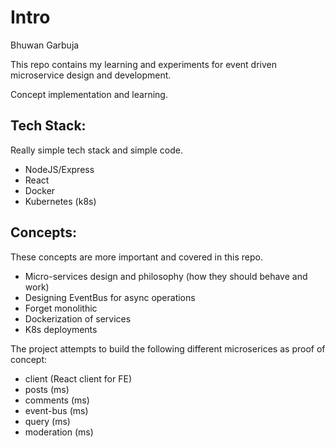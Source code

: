 # Intro

Bhuwan Garbuja

This repo contains my learning and experiments for event driven microservice design and development.

Concept implementation and learning.

## Tech Stack:

Really simple tech stack and simple code.

* NodeJS/Express
* React
* Docker
* Kubernetes (k8s)

## Concepts:

These concepts are more important and covered in this repo.

* Micro-services design and philosophy (how they should behave and work)
* Designing EventBus for async operations
* Forget monolithic
* Dockerization of services
* K8s deployments

The project attempts to build the following different microserices as proof of concept:

* client (React client for FE)
* posts (ms)
* comments (ms)
* event-bus (ms)
* query (ms)
* moderation (ms)
